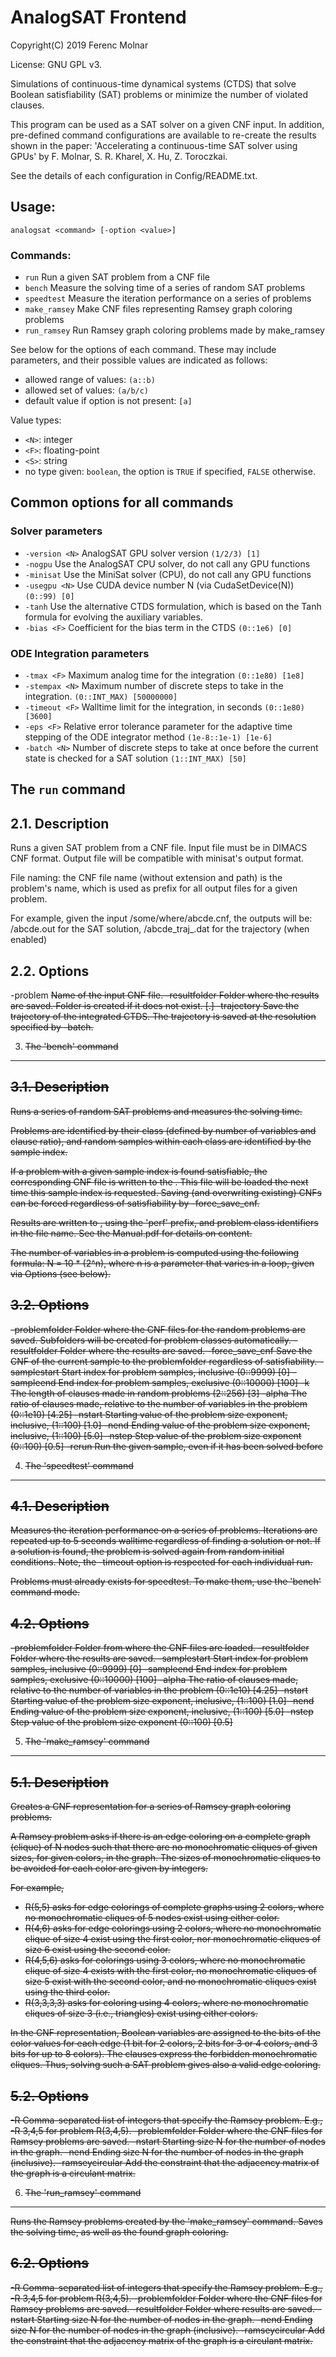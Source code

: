 # AnalogSAT Frontend

Copyright(C) 2019 Ferenc Molnar

License: GNU GPL v3.

Simulations of continuous-time dynamical systems (CTDS) that solve Boolean
satisfiability (SAT) problems or minimize the number of violated clauses.

This program can be used as a SAT solver on a given CNF input. In addition, 
pre-defined command configurations are available to re-create the results 
shown in the paper:
'Accelerating a continuous-time SAT solver using GPUs'
by F. Molnar, S. R. Kharel, X. Hu, Z. Toroczkai.

See the details of each configuration in Config/README.txt.


## Usage: 
`analogsat <command> [-option <value>]`

### Commands:
- `run`           Run a given SAT problem from a CNF file
- `bench`         Measure the solving time of a series of random SAT problems
- `speedtest`     Measure the iteration performance on a series of problems
- `make_ramsey`   Make CNF files representing Ramsey graph coloring problems
- `run_ramsey`    Run Ramsey graph coloring problems made by make_ramsey

See below for the options of each command. These may include parameters, and their possible values are indicated as follows:
  - allowed range of values: `(a::b)`
  - allowed set of values: `(a/b/c)`
  - default value if option is not present: `[a]`

Value types:
  - `<N>`: integer
  - `<F>`: floating-point
  - `<S>`: string
  - no type given: `boolean`, the option is `TRUE` if specified, `FALSE` otherwise.

## Common options for all commands

### Solver parameters

- `-version <N>`  AnalogSAT GPU solver version `(1/2/3) [1]`
- `-nogpu`        Use the AnalogSAT CPU solver, do not call any GPU functions
- `-minisat`      Use the MiniSat solver (CPU), do not call any GPU functions
- `-usegpu <N>`   Use CUDA device number N (via CudaSetDevice(N)) `(0::99) [0]`
- `-tanh`         Use the alternative CTDS formulation, which is based on the
              Tanh formula for evolving the auxiliary variables.
- `-bias <F>`     Coefficient for the bias term in the CTDS `(0::1e6) [0]`

### ODE Integration parameters

- `-tmax <F>`     Maximum analog time for the integration `(0::1e80) [1e8]`
- `-stempax <N>`  Maximum number of discrete steps to take in the integration.
              `(0::INT_MAX) [50000000]`
- `-timeout <F>`  Walltime limit for the integration, in seconds `(0::1e80) [3600]`
- `-eps <F>`      Relative error tolerance parameter for the adaptive time stepping
              of the ODE integrator method `(1e-8::1e-1) [1e-6]`
- `-batch <N>`    Number of discrete steps to take at once before the current state
              is checked for a SAT solution `(1::INT_MAX) [50]`

## The `run` command


2.1. Description
----------------

Runs a given SAT problem from a CNF file.
Input file must be in DIMACS CNF format.
Output file will be compatible with minisat's output format.

File naming: the CNF file name (without extension and path) is the problem's
name, which is used as prefix for all output files for a given problem.

For example, given the input
/some/where/abcde.cnf,
the outputs will be:
<resultfolder>/abcde.out  for the SAT solution,
<resultfolder>/abcde_traj_<solverfamily>.dat  for the trajectory (when enabled)

2.2. Options
------------
-problem <S>        Name of the input CNF file.
-resultfolder <S>   Folder where the results are saved. Folder is created if
                    it does not exist. [.]
-trajectory         Save the trajectory of the integrated CTDS. The trajectory
                    is saved at the resolution specified by -batch. 


3. The 'bench' command
----------------------

3.1. Description
----------------

Runs a series of random SAT problems and measures the solving time.

Problems are identified by their class (defined by number of variables and
clause ratio), and random samples within each class are identified by the
sample index.

If a problem with a given sample index is found satisfiable, the corresponding
CNF file is written to the <problemfolder>. This file will be loaded the next
time this sample index is requested. Saving (and overwriting existing) CNFs
can be forced regardless of satisfiability by -force_save_cnf.

Results are written to <resultfolder>, using the 'perf' prefix, and problem
class identifiers in the file name. See the Manual.pdf for details on content.

The number of variables in a problem is computed using the following formula:
N = 10 * (2^n),
where n is a parameter that varies in a loop, given via Options (see below).


3.2. Options
------------

-problemfolder <S>  Folder where the CNF files for the random problems are
                    saved. Subfolders will be created for problem classes 
                    automatically.
-resultfolder <S>   Folder where the results are saved.
-force_save_cnf     Save the CNF of the current sample to the problemfolder
                    regardless of satisfiability.
-samplestart <N>    Start index for problem samples, inclusive (0::9999) [0]
-sampleend <N>      End index for problem samples, exclusive (0::10000) [100]
-k <N>              The length of clauses made in random problems (2::256) [3]
-alpha <F>          The ratio of clauses made, relative to the number of
                    variables in the problem (0::1e10) [4.25]
-nstart <F>         Starting value of the problem size exponent, inclusive,
                    (1::100) [1.0]
-nend <F>           Ending value of the problem size exponent, inclusive,
                    (1::100) [5.0]
-nstep <F>          Step value of the problem size exponent (0::100) [0.5]
-rerun              Run the given sample, even if it has been solved before

4. The 'speedtest' command
--------------------------

4.1. Description
----------------

Measures the iteration performance on a series of problems. Iterations are
repeated up to 5 seconds walltime regardless of finding a solution or not. If
a solution is found, the problem is solved again from random initial 
conditions. Note, the -timeout option is respected for each individual run.

Problems must already exists for speedtest. To make them, use the 'bench'
command mode.


4.2. Options
------------
-problemfolder <S>  Folder from where the CNF files are loaded.
-resultfolder <S>   Folder where the results are saved.
-samplestart <N>    Start index for problem samples, inclusive (0::9999) [0]
-sampleend <N>      End index for problem samples, exclusive (0::10000) [100]
-alpha <F>          The ratio of clauses made, relative to the number of
                    variables in the problem (0::1e10) [4.25]
-nstart <F>         Starting value of the problem size exponent, inclusive,
                    (1::100) [1.0]
-nend <F>           Ending value of the problem size exponent, inclusive,
                    (1::100) [5.0]
-nstep <F>          Step value of the problem size exponent (0::100) [0.5]


5. The 'make_ramsey' command
----------------------------

5.1. Description
----------------

Creates a CNF representation for a series of Ramsey graph coloring problems.

A Ramsey problem asks if there is an edge coloring on a complete graph 
(clique) of N nodes such that there are no monochromatic cliques of given
sizes, for given colors, in the graph. The sizes of monochromatic cliques to 
be avoided for each color are given by integers. 

For example,
- R(5,5) asks for edge colorings of complete graphs using 2 colors, where
  no monochromatic cliques of 5 nodes exist using either color.
- R(4,6) asks for edge colorings using 2 colors, where no monochromatic clique
  of size 4 exist using the first color, nor monochromatic cliques of size 6 
  exist using the second color.
- R(4,5,6) asks for colorings using 3 colors, where no monochromatic clique of
  size 4 exists with the first color, no monochromatic cliques of size 5 exist
  with the second color, and no monochromatic cliques exist using the third
  color.
- R(3,3,3,3) asks for coloring using 4 colors, where no monochromatic cliques
  of size 3 (i.e., triangles) exist using either colors.

In the CNF representation, Boolean variables are assigned to the bits of the 
color values for each edge (1 bit for 2 colors, 2 bits for 3 or 4 colors, and
3 bits for up to 8 colors). The clauses express the forbidden monochromatic
cliques. Thus, solving such a SAT problem gives also a valid edge coloring.


5.2. Options
------------

-R <S>              Comma-separated list of integers that specify the
                    Ramsey problem. E.g., -R 3,4,5 for problem R(3,4,5).
-problemfolder <S>  Folder where the CNF files for Ramsey problems are saved.
-nstart <N>         Starting size N for the number of nodes in the graph.
-nend <N>           Ending size N for the number of nodes in the graph 
                    (inclusive).
-ramseycircular     Add the constraint that the adjacency matrix of the graph
                    is a circulant matrix. 

6. The 'run_ramsey' command
---------------------------

Runs the Ramsey problems created by the 'make_ramsey' command.
Saves the solving time, as well as the found graph coloring.


6.2. Options
------------

-R <S>              Comma-separated list of integers that specify the
                    Ramsey problem. E.g., -R 3,4,5 for problem R(3,4,5).
-problemfolder <S>  Folder where the CNF files for Ramsey problems are saved.
-resultfolder <S>   Folder where results are saved.
-nstart <N>         Starting size N for the number of nodes in the graph.
-nend <N>           Ending size N for the number of nodes in the graph 
                    (inclusive).
-ramseycircular     Add the constraint that the adjacency matrix of the graph
                    is a circulant matrix. 

